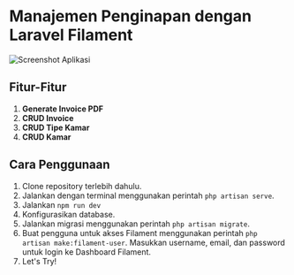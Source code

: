 # Manajemen Penginapan dengan Laravel Filament

![Screenshot Aplikasi](https://github.com/call-zull/Manajemen_Penginapan-Filament/assets/144131751/81af5a6c-c331-44e4-80cd-48b59e9e11d4)

## Fitur-Fitur

1. **Generate Invoice PDF**
2. **CRUD Invoice**
3. **CRUD Tipe Kamar**
4. **CRUD Kamar**

## Cara Penggunaan

1. Clone repository terlebih dahulu.
2. Jalankan dengan terminal menggunakan perintah `php artisan serve`.
3. Jalankan `npm run dev`
4. Konfigurasikan database.
5. Jalankan migrasi menggunakan perintah `php artisan migrate`.
6. Buat pengguna untuk akses Filament menggunakan perintah `php artisan make:filament-user`. Masukkan username, email, dan password untuk login ke Dashboard Filament.
7. Let's Try!
